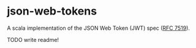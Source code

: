 # json-web-tokens

A scala implementation of the JSON Web Token (JWT) spec ([RFC 7519](https://tools.ietf.org/html/rfc7519)).

TODO write readme!
